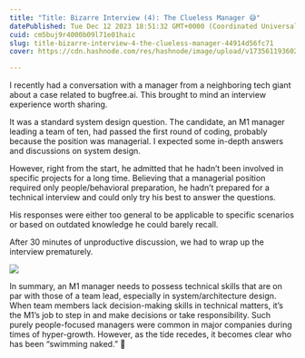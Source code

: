 ```yaml
---
title: "Title: Bizarre Interview (4): The Clueless Manager 😅"
datePublished: Tue Dec 12 2023 18:51:32 GMT+0000 (Coordinated Universal Time)
cuid: cm5buj9r4000b09l71e01haic
slug: title-bizarre-interview-4-the-clueless-manager-44914d56fc71
cover: https://cdn.hashnode.com/res/hashnode/image/upload/v1735611936027/6587726a-a7ff-4fad-bf29-f4635d9c16ba.png

---
```


I recently had a conversation with a manager from a neighboring tech giant about a case related to bugfree.ai. This brought to mind an interview experience worth sharing.

It was a standard system design question. The candidate, an M1 manager leading a team of ten, had passed the first round of coding, probably because the position was managerial. I expected some in-depth answers and discussions on system design.

However, right from the start, he admitted that he hadn’t been involved in specific projects for a long time. Believing that a managerial position required only people/behavioral preparation, he hadn’t prepared for a technical interview and could only try his best to answer the questions.

His responses were either too general to be applicable to specific scenarios or based on outdated knowledge he could barely recall.

After 30 minutes of unproductive discussion, we had to wrap up the interview prematurely.

![](https://cdn.hashnode.com/res/hashnode/image/upload/v1735611933999/de2493fa-d976-4e9e-b5e4-9956b706a00a.jpeg)

In summary, an M1 manager needs to possess technical skills that are on par with those of a team lead, especially in system/architecture design. When team members lack decision-making skills in technical matters, it’s the M1’s job to step in and make decisions or take responsibility. Such purely people-focused managers were common in major companies during times of hyper-growth. However, as the tide recedes, it becomes clear who has been “swimming naked.” 🌊